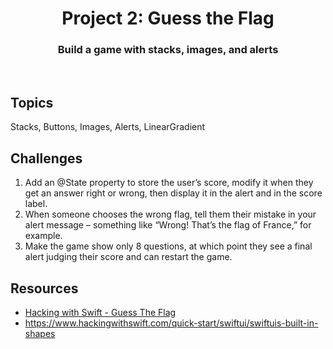 <div align="center">
  <h1>Project 2: Guess the Flag</h1>
  <h3>Build a game with stacks, images, and alerts</h3>
  <br/>
</div>

## Topics

Stacks, Buttons, Images, Alerts, LinearGradient

##  Challenges

1. Add an @State property to store the user’s score, modify it when they get an answer right or wrong, then display it in the alert and in the score label.
2. When someone chooses the wrong flag, tell them their mistake in your alert message – something like “Wrong! That’s the flag of France,” for example.
3. Make the game show only 8 questions, at which point they see a final alert judging their score and can restart the game.

## Resources

- [Hacking with Swift - Guess The Flag](https://www.hackingwithswift.com/books/ios-swiftui/guess-the-flag-wrap-up)
- https://www.hackingwithswift.com/quick-start/swiftui/swiftuis-built-in-shapes
